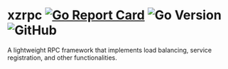 # xzrpc [![Go Report Card](https://goreportcard.com/badge/github.com/gogohigher/xzrpc)](https://goreportcard.com/report/github.com/gogohigher/xzrpc) ![Go Version](https://img.shields.io/github/go-mod/go-version/gogohigher/xzrpc) ![GitHub](https://img.shields.io/github/license/gogohigher/xzrpc)    


A lightweight RPC framework that implements load balancing, service registration, and other functionalities.